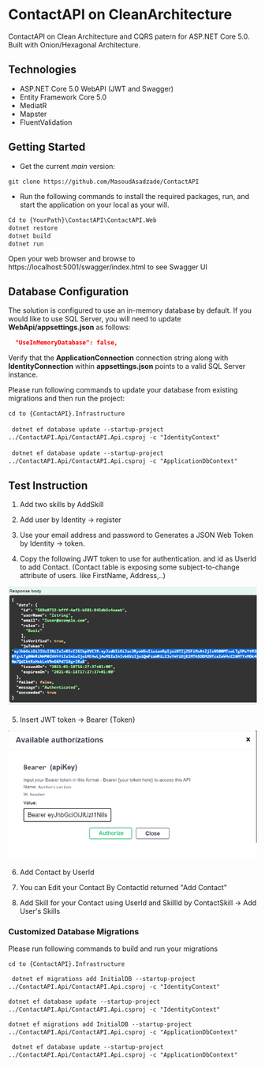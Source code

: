 ﻿ # ContactAPI on CleanArchitecture
ContactAPI on Clean Architecture and CQRS patern for ASP.NET Core 5.0. Built with Onion/Hexagonal Architecture.
## Technologies
* ASP.NET Core 5.0 WebAPI (JWT and Swagger)
* Entity Framework Core 5.0
* MediatR
* Mapster
* FluentValidation

## Getting Started
* Get the current *main* version: 
``` 
git clone https://github.com/MasoudAsadzade/ContactAPI
``` 
* Run the following commands to install the required packages, run, and start the application on your local as your will.
``` 
Cd to {YourPath}\ContactAPI\ContactAPI.Web
dotnet restore
dotnet build
dotnet run
``` 


Open your web browser and browse to https://localhost:5001/swagger/index.html to see Swagger UI

## Database Configuration

The solution is configured to use an in-memory database by default.
If you would like to use SQL Server, you will need to update **WebApi/appsettings.json** as follows:

```json
  "UseInMemoryDatabase": false,
```
Verify that the **ApplicationConnection** connection string along with **IdentityConnection** within **appsettings.json** points to a valid SQL Server instance.

Please run following commands to update your database from existing migrations and then run the project:
```
cd to {ContactAPI}.Infrastructure
 
 dotnet ef database update --startup-project ../ContactAPI.Api/ContactAPI.Api.csproj -c "IdentityContext"

 dotnet ef database update --startup-project ../ContactAPI.Api/ContactAPI.Api.csproj -c "ApplicationDbContext"
```
## Test Instruction

1. Add two skills by AddSkill
2. Add user by Identity -> register 
3. Use your email address and password to Generates a JSON Web Token by Identity -> token.

4. Copy the following JWT token to use for authentication. and id as UserId to add Contact.
(Contact table is exposing some subject-to-change attribute of users. like FirstName, Address,..)

![alt text](ContactAPI.Api\Figs\Token.png)

5. Insert JWT token ->  Bearer {Token}

![alt text](ContactAPI.Api\Figs\JWT.png)

6. Add Contact by UserId

7. You can Edit your Contact By ContactId returned "Add Contact"

8. Add Skill for your Contact using UserId and SkillId by ContactSkill -> Add User's Skills
### Customized Database Migrations

Please run following commands to build and run your migrations
```
cd to {ContactAPI}.Infrastructure
```
```
 dotnet ef migrations add InitialDB --startup-project ../ContactAPI.Api/ContactAPI.Api.csproj -c "IdentityContext"
 ```
 ```
 dotnet ef database update --startup-project ../ContactAPI.Api/ContactAPI.Api.csproj -c "IdentityContext"
```
 ```
 dotnet ef migrations add InitialDB --startup-project ../ContactAPI.Api/ContactAPI.Api.csproj -c "ApplicationDbContext"
```
```
 dotnet ef database update --startup-project ../ContactAPI.Api/ContactAPI.Api.csproj -c "ApplicationDbContext"
```



